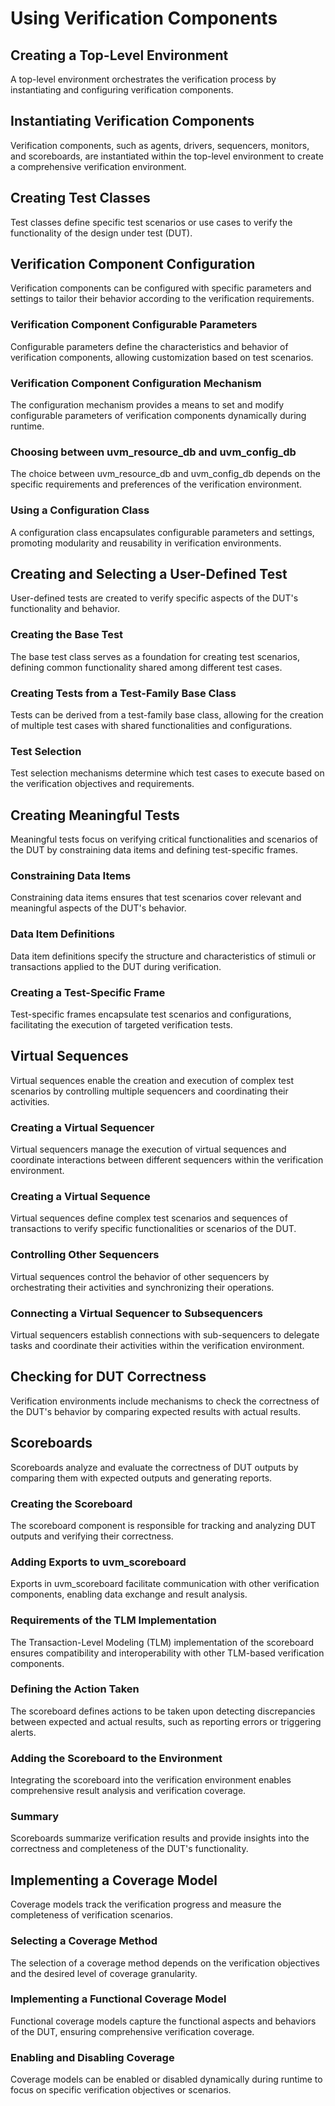 # Using Verification Components

## Creating a Top-Level Environment
A top-level environment orchestrates the verification process by instantiating and configuring verification components.

## Instantiating Verification Components
Verification components, such as agents, drivers, sequencers, monitors, and scoreboards, are instantiated within the top-level environment to create a comprehensive verification environment.

## Creating Test Classes
Test classes define specific test scenarios or use cases to verify the functionality of the design under test (DUT).

## Verification Component Configuration
Verification components can be configured with specific parameters and settings to tailor their behavior according to the verification requirements.

### Verification Component Configurable Parameters
Configurable parameters define the characteristics and behavior of verification components, allowing customization based on test scenarios.

### Verification Component Configuration Mechanism
The configuration mechanism provides a means to set and modify configurable parameters of verification components dynamically during runtime.

### Choosing between uvm_resource_db and uvm_config_db
The choice between uvm_resource_db and uvm_config_db depends on the specific requirements and preferences of the verification environment.

### Using a Configuration Class
A configuration class encapsulates configurable parameters and settings, promoting modularity and reusability in verification environments.

## Creating and Selecting a User-Defined Test
User-defined tests are created to verify specific aspects of the DUT's functionality and behavior.

### Creating the Base Test
The base test class serves as a foundation for creating test scenarios, defining common functionality shared among different test cases.

### Creating Tests from a Test-Family Base Class
Tests can be derived from a test-family base class, allowing for the creation of multiple test cases with shared functionalities and configurations.

### Test Selection
Test selection mechanisms determine which test cases to execute based on the verification objectives and requirements.

## Creating Meaningful Tests
Meaningful tests focus on verifying critical functionalities and scenarios of the DUT by constraining data items and defining test-specific frames.

### Constraining Data Items
Constraining data items ensures that test scenarios cover relevant and meaningful aspects of the DUT's behavior.

### Data Item Definitions
Data item definitions specify the structure and characteristics of stimuli or transactions applied to the DUT during verification.

### Creating a Test-Specific Frame
Test-specific frames encapsulate test scenarios and configurations, facilitating the execution of targeted verification tests.

## Virtual Sequences
Virtual sequences enable the creation and execution of complex test scenarios by controlling multiple sequencers and coordinating their activities.

### Creating a Virtual Sequencer
Virtual sequencers manage the execution of virtual sequences and coordinate interactions between different sequencers within the verification environment.

### Creating a Virtual Sequence
Virtual sequences define complex test scenarios and sequences of transactions to verify specific functionalities or scenarios of the DUT.

### Controlling Other Sequencers
Virtual sequences control the behavior of other sequencers by orchestrating their activities and synchronizing their operations.

### Connecting a Virtual Sequencer to Subsequencers
Virtual sequencers establish connections with sub-sequencers to delegate tasks and coordinate their activities within the verification environment.

## Checking for DUT Correctness
Verification environments include mechanisms to check the correctness of the DUT's behavior by comparing expected results with actual results.

## Scoreboards
Scoreboards analyze and evaluate the correctness of DUT outputs by comparing them with expected outputs and generating reports.

### Creating the Scoreboard
The scoreboard component is responsible for tracking and analyzing DUT outputs and verifying their correctness.

### Adding Exports to uvm_scoreboard
Exports in uvm_scoreboard facilitate communication with other verification components, enabling data exchange and result analysis.

### Requirements of the TLM Implementation
The Transaction-Level Modeling (TLM) implementation of the scoreboard ensures compatibility and interoperability with other TLM-based verification components.

### Defining the Action Taken
The scoreboard defines actions to be taken upon detecting discrepancies between expected and actual results, such as reporting errors or triggering alerts.

### Adding the Scoreboard to the Environment
Integrating the scoreboard into the verification environment enables comprehensive result analysis and verification coverage.

### Summary
Scoreboards summarize verification results and provide insights into the correctness and completeness of the DUT's functionality.

## Implementing a Coverage Model
Coverage models track the verification progress and measure the completeness of verification scenarios.

### Selecting a Coverage Method
The selection of a coverage method depends on the verification objectives and the desired level of coverage granularity.

### Implementing a Functional Coverage Model
Functional coverage models capture the functional aspects and behaviors of the DUT, ensuring comprehensive verification coverage.

### Enabling and Disabling Coverage
Coverage models can be enabled or disabled dynamically during runtime to focus on specific verification objectives or scenarios.
